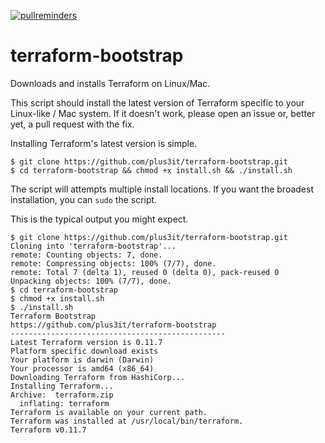 [![pullreminders](https://pullreminders.com/badge.svg)](https://pullreminders.com?ref=badge)

# terraform-bootstrap

Downloads and installs Terraform on Linux/Mac.

This script should install the latest version of Terraform specific to your Linux-like / Mac system. If it doesn't work, please open an issue or, better yet, a pull request with the fix.

Installing Terraform's latest version is simple.

```shell
$ git clone https://github.com/plus3it/terraform-bootstrap.git
$ cd terraform-bootstrap && chmod +x install.sh && ./install.sh
```

The script will attempts multiple install locations. If you want the
broadest installation, you can `sudo` the script.

This is the typical output you might expect.
```shell
$ git clone https://github.com/plus3it/terraform-bootstrap.git
Cloning into 'terraform-bootstrap'...
remote: Counting objects: 7, done.
remote: Compressing objects: 100% (7/7), done.
remote: Total 7 (delta 1), reused 0 (delta 0), pack-reused 0
Unpacking objects: 100% (7/7), done.
$ cd terraform-bootstrap
$ chmod +x install.sh
$ ./install.sh
Terraform Bootstrap
https://github.com/plus3it/terraform-bootstrap
------------------------------------------------
Latest Terraform version is 0.11.7
Platform specific download exists
Your platform is darwin (Darwin)
Your processor is amd64 (x86_64)
Downloading Terraform from HashiCorp...
Installing Terraform...
Archive:  terraform.zip
  inflating: terraform               
Terraform is available on your current path.
Terraform was installed at /usr/local/bin/terraform.
Terraform v0.11.7
```
